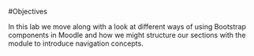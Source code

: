 #Objectives

In this lab we move along with a look at different ways of using Bootstrap components in Moodle and how we might structure our sections with the module to introduce navigation concepts.